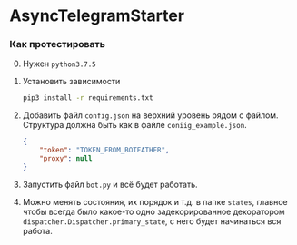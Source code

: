 # AsyncTelegramStarter


### Как протестировать

0. Нужен `python3.7.5`

1. Установить зависимости
    ```bash
    pip3 install -r requirements.txt
    ```

2. Добавить файл `config.json` на верхний уровень рядом с файлом.
  Структура должна быть как в файле `coniig_example.json`.
    ```json
    {
        "token": "TOKEN_FROM_BOTFATHER",
        "proxy": null
    }
    ```

3. Запустить файл `bot.py` и всё будет работать.

4. Можно менять состояния, их порядок и т.д. в папке `states`, главное чтобы всегда было какое-то одно задекорированное декоратором `dispatcher.Dispatcher.primary_state`, с него будет начинаться вся работа.
